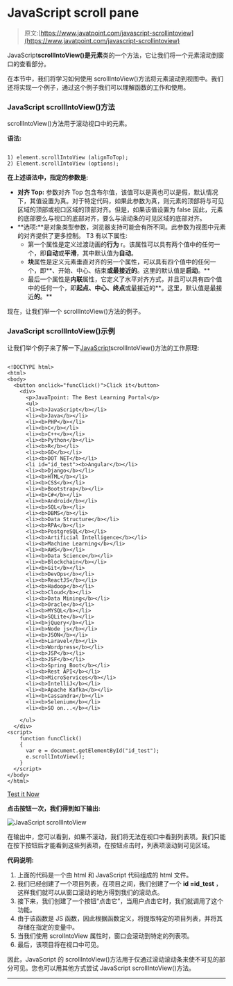 # JavaScript scroll pane

> 原文:[https://www.javatpoint.com/javascript-scrollintoview](https://www.javatpoint.com/javascript-scrollintoview)

JavaScript**scrollIntoView()**是**元素**类的一个方法，它让我们将一个元素滚动到窗口的查看部分。

在本节中，我们将学习如何使用 scrollIntoView()方法将元素滚动到视图中。我们还将实现一个例子，通过这个例子我们可以理解函数的工作和使用。

### JavaScript scrollIntoView()方法

scrollIntoView()方法用于滚动视口中的元素。

**语法:**

```

1) element.scrollIntoView (alignToTop);
2) Element.scrollIntoView (options);

```

**在上述语法中，指定的参数是:**

*   **对齐 Top:** 参数对齐 Top 包含布尔值，该值可以是真也可以是假，默认情况下，其值设置为真。对于特定代码，如果此参数为真，则元素的顶部将与可见区域的顶部或视口区域的顶部对齐。但是，如果该值设置为 false 因此，元素的底部要么与视口的底部对齐，要么与滚动条的可见区域的底部对齐。
*   **选项:**是对象类型参数，浏览器支持可能会有所不同。此参数为视图中元素的对齐提供了更多控制。
    T3 有以下属性:
    *   第一个属性是定义过渡动画的**行为** r。该属性可以具有两个值中的任何一个，即**自动**或**平滑**，其中默认值为**自动**。
    *   **块**属性是定义元素垂直对齐的另一个属性，可以具有四个值中的任何一个，即**、开始、中心、结束**或最接近的**。这里的默认值是**启动**。**
    *   最后一个属性是**内联**属性，它定义了水平对齐方式，并且可以具有四个值中的任何一个，即**起点、中心、终点**或最接近的**。这里，默认值是最接近**的**。**

现在，让我们举一个 scrollIntoView()方法的例子。

### JavaScript scrollIntoView()示例

让我们举个例子来了解一下[JavaScript](https://www.javatpoint.com/javascript-tutorial)scrollIntoView()方法的工作原理:

```

<!DOCTYPE html>
<html>
<body>
  <button onclick="funcClick()">Click it</button>
    <div>
      <p>JavaTpoint: The Best Learning Portal</p>
      <ul>
      <li><b>JavaScript</b></li>
      <li><b>Java</b></li>
      <li><b>PHP</b></li>
      <li><b>C</b></li>
      <li><b>C++</b></li>
      <li><b>Python</b></li>
      <li><b>R</b></li>
      <li><b>GO</b></li>
      <li><b>DOT NET</b></li>
      <li id="id_test"><b>Angular</b></li>
      <li><b>Django</b></li>
      <li><b>HTML</b></li>
      <li><b>CSS</b></li>
      <li><b>Bootstrap</b></li>
      <li><b>C#</b></li>
      <li><b>Android</b></li>
      <li><b>SQL</b></li>
      <li><b>DBMS</b></li>
      <li><b>Data Structure</b></li>
      <li><b>RPA</b></li>
      <li><b>PostgreSQL</b></li>
      <li><b>Artificial Intelligence</b></li>
      <li><b>Machine Learning</b></li>
      <li><b>AWS</b></li>
      <li><b>Data Science</b></li>
      <li><b>Blockchain</b></li>
      <li><b>Git</b></li>
      <li><b>DevOps</b></li>
      <li><b>ReactJS</b></li>
      <li><b>Hadoop</b></li>
      <li><b>Cloud</b></li>
      <li><b>Data Mining</b></li>
      <li><b>Oracle</b></li>
      <li><b>MYSQL</b></li>
      <li><b>SQLite</b></li>
      <li><b>jQuery</b></li>
      <li><b>Node js</b></li>
      <li><b>JSON</b></li>
      <li><b>Laravel</b></li>
      <li><b>Wordpress</b></li>
      <li><b>JSP</b></li>
      <li><b>JSF</b></li>
      <li><b>Spring Boot</b></li>
      <li><b>Rest API</b></li>
      <li><b>MicroServices</b></li>
      <li><b>IntelliJ</b></li>
      <li><b>Apache Kafka</b></li>
      <li><b>Cassandra</b></li>
      <li><b>Selenium</b></li>
      <li><b>SO on...</b></li>

    </ul>
  </div>
<script>
    function funcClick()
    {
      var e = document.getElementById("id_test");
      e.scrollIntoView();
    }
  </script>
</body>
</html>

```

[Test it Now](https://www.javatpoint.com/oprweb/test.jsp?filename=javascript-scrollintoview1)

**点击按钮一次，我们得到如下输出:**

![JavaScript scrollIntoView](../Images/3fc2aadb5c69b57ef1bd4ba62b6d395c.png)

在输出中，您可以看到，如果不滚动，我们将无法在视口中看到列表项。我们只能在按下按钮后才能看到这些列表项，在按钮点击时，列表项滚动到可见区域。

**代码说明:**

1.  上面的代码是一个由 html 和 JavaScript 代码组成的 html 文件。
2.  我们已经创建了一个项目列表，在项目之间，我们创建了一个 **id =id_test** ，这样我们就可以从窗口滚动的地方得到我们的滚动点。
3.  接下来，我们创建了一个按钮“点击它”，当用户点击它时，我们就调用了这个功能。
4.  由于该函数是 JS 函数，因此根据函数定义，将提取特定的项目列表，并将其存储在指定的变量中。
5.  当我们使用 scrolIntoView 属性时，窗口会滚动到特定的列表项。
6.  最后，该项目将在视口中可见。

因此，JavaScript 的 scrollIntoView()方法用于仅通过滚动滚动条来使不可见的部分可见。您也可以用其他方式尝试 JavaScript scrollIntoView()方法。

* * *